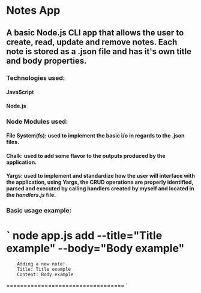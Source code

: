 # Notes App
## A basic Node.js CLI app that allows the user to create, read, update and remove notes. Each note is stored as a .json file and has it's own title and body properties.

### Technologies used:
#### JavaScript
#### Node.js

### Node Modules used:
#### File System(fs): used to implement the basic i/o in regards to the .json files.
#### Chalk: used to add some flavor to the outputs produced by the application.
#### Yargs: used to implement and standardize how the user will interface with the application, using Yargs, the CRUD operations are properly identified, parsed and executed by calling handlers created by myself and located in the _handlers.js_ file.

### Basic usage example:
` node app.js add --title="Title example" --body="Body example"
==================================
        Adding a new note!        
        Title: Title example      
        Content: Body example     
================================== `
